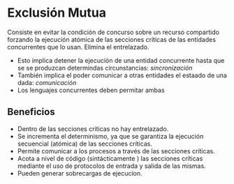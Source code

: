 # Exclusión Mutua

Consiste en evitar la condición de concurso sobre un recurso compartido forzando la ejecución atómica de las secciones críticas de las entidades concurrentes que lo usan. Elimina el entrelazado.

- Esto implica detener la ejecución de una entidad concurrente hasta que se se produzcan determindas circunstancias: _sincronización_
- También implica el poder comunicar a otras entidades el estaado de una dada: _comunicación_
- Los lenguajes concurrentes deben permitar ambas

## Beneficios

- Dentro de las secciones críticas no hay entrelazado.
- Se incrementa el determinismo, ya que se garantiza la ejecución secuencial (atómica) de las secciones críticas.
- Permite comunicar a los procesos a través de las secciones críticas.
- Acota a nivel de código (sintácticamente ) las secciones críticas mediante el uso de protocolos de entrada y salida de las mismas.
- Pueden generar sobrecargas de ejecucíon.
